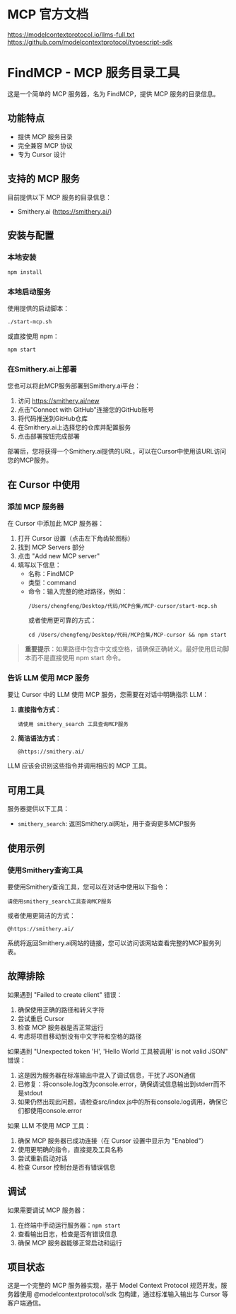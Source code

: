 # MCP 官方文档

https://modelcontextprotocol.io/llms-full.txt
https://github.com/modelcontextprotocol/typescript-sdk

# FindMCP - MCP 服务目录工具

这是一个简单的 MCP 服务器，名为 FindMCP，提供 MCP 服务的目录信息。

## 功能特点

- 提供 MCP 服务目录
- 完全兼容 MCP 协议
- 专为 Cursor 设计

## 支持的 MCP 服务

目前提供以下 MCP 服务的目录信息：

- Smithery.ai (https://smithery.ai/)

## 安装与配置

### 本地安装

```bash
npm install
```

### 本地启动服务

使用提供的启动脚本：

```bash
./start-mcp.sh
```

或直接使用 npm：

```bash
npm start
```

### 在Smithery.ai上部署

您也可以将此MCP服务部署到Smithery.ai平台：

1. 访问 https://smithery.ai/new
2. 点击"Connect with GitHub"连接您的GitHub账号
3. 将代码推送到GitHub仓库
4. 在Smithery.ai上选择您的仓库并配置服务
5. 点击部署按钮完成部署

部署后，您将获得一个Smithery.ai提供的URL，可以在Cursor中使用该URL访问您的MCP服务。

## 在 Cursor 中使用

### 添加 MCP 服务器

在 Cursor 中添加此 MCP 服务器：

1. 打开 Cursor 设置（点击左下角齿轮图标）
2. 找到 MCP Servers 部分
3. 点击 "Add new MCP server"
4. 填写以下信息：
   - 名称：FindMCP
   - 类型：command
   - 命令：输入完整的绝对路径，例如：
     ```
     /Users/chengfeng/Desktop/代码/MCP合集/MCP-cursor/start-mcp.sh
     ```
     或者使用更可靠的方式：
     ```
     cd /Users/chengfeng/Desktop/代码/MCP合集/MCP-cursor && npm start
     ```

> **重要提示**：如果路径中包含中文或空格，请确保正确转义。最好使用启动脚本而不是直接使用 npm start 命令。

### 告诉 LLM 使用 MCP 服务

要让 Cursor 中的 LLM 使用 MCP 服务，您需要在对话中明确指示 LLM：

1. **直接指令方式**：
   ```
   请使用 smithery_search 工具查询MCP服务
   ```

2. **简洁语法方式**：
   ```
   @https://smithery.ai/
   ```

LLM 应该会识别这些指令并调用相应的 MCP 工具。

## 可用工具

服务器提供以下工具：

- `smithery_search`: 返回Smithery.ai网址，用于查询更多MCP服务

## 使用示例

### 使用Smithery查询工具

要使用Smithery查询工具，您可以在对话中使用以下指令：

```
请使用smithery_search工具查询MCP服务
```

或者使用更简洁的方式：

```
@https://smithery.ai/
```

系统将返回Smithery.ai网站的链接，您可以访问该网站查看完整的MCP服务列表。

## 故障排除

如果遇到 "Failed to create client" 错误：

1. 确保使用正确的路径和转义字符
2. 尝试重启 Cursor
3. 检查 MCP 服务器是否正常运行
4. 考虑将项目移动到没有中文字符和空格的路径

如果遇到 "Unexpected token 'H', 'Hello World 工具被调用' is not valid JSON" 错误：

1. 这是因为服务器在标准输出中混入了调试信息，干扰了JSON通信
2. 已修复：将console.log改为console.error，确保调试信息输出到stderr而不是stdout
3. 如果仍然出现此问题，请检查src/index.js中的所有console.log调用，确保它们都使用console.error

如果 LLM 不使用 MCP 工具：

1. 确保 MCP 服务器已成功连接（在 Cursor 设置中显示为 "Enabled"）
2. 使用更明确的指令，直接提及工具名称
3. 尝试重新启动对话
4. 检查 Cursor 控制台是否有错误信息

## 调试

如果需要调试 MCP 服务器：

1. 在终端中手动运行服务器：`npm start`
2. 查看输出日志，检查是否有错误信息
3. 确保 MCP 服务器能够正常启动和运行

## 项目状态

这是一个完整的 MCP 服务器实现，基于 Model Context Protocol 规范开发。服务器使用 @modelcontextprotocol/sdk 包构建，通过标准输入输出与 Cursor 等客户端通信。